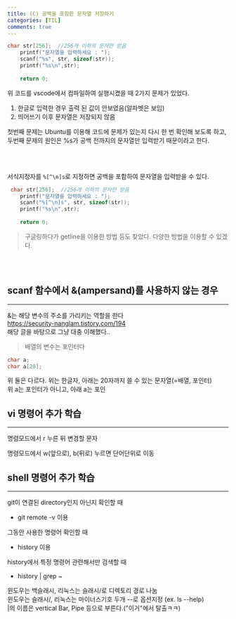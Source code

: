 ```yaml
---
title: (C) 공백을 포함한 문자열 저장하기
categories: [TIL]
comments: true
---
```

```c
char str[256];  //256개 이하의 문자만 받음
    printf("문자열을 입력하세요 : ");
    scanf("%s", str, sizeof(str));
    printf("%s\n",str);
    
    return 0;
```
위 코드를 vscode에서 컴파일하여 실행시켰을 때 2가지 문제가 있었다.  
1. 한글로 입력한 경우 출력 된 값이 안보였음(알파벳은 보임)
2. 띄어쓰기 이후 문자열은 저장되지 않음


첫번째 문제는 Ubuntu를 이용해 코드에 문제가 있는지 다시 한 번 확인해 보도록 하고,  
두번째 문제의 원인은 %s가 공백 전까지의 문자열만 입력받기 때문이라고 한다.

<br>
<br>

서식지정자를  `%[^\n]s`로 지정하면 공백을 포함하여 문자열을 입력받을 수 있다.

```c
 char str[256];  //256개 이하의 문자만 받음
    printf("문자열을 입력하세요 : ");
    scanf("%[^\n]s", str, sizeof(str));
    printf("%s\n",str);
    
    return 0;
```

> 구글링하다가 getline을 이용한 방법 등도 찾았다. 다양한 방법을 이용할 수 있겠다.


<br>
<br>

## scanf 함수에서 &(ampersand)를 사용하지 않는 경우
---
&는 해당 변수의 주소를 가리키는 역할을 한다  
https://security-nanglam.tistory.com/194  
해당 글을 바탕으로 그냥 대충 이해했다..  

> 배열의 변수는 포인터다

```c
char a;
char a[20];
```
위 둘은 다르다. 위는 한글자, 아래는 20자까지 쓸 수 있는 문자열(=배열, 포인터)  
위 a는 포인터가 아니고, 아래 a는 포인



## vi 명령어 추가 학습
---

명령모드에서 r 누른 뒤 변경할 문자  

명령모드에서 w(앞으로), b(뒤로) 누르면 단어단위로 이동


## shell 명령어 추가 학습
---

git이 연결된 directory인지 아닌지 확인할 때  
- git remote -v 이용   

그동안 사용한 명령어 확인할 때   
- history 이용   

history에서 특정 명령어 관련해서만 검색할 때   
- history | grep ~   

윈도우는 백슬래시\, 리눅스는 슬래시/로 디렉토리 경로 나눔  
윈도우는 슬래시/, 리눅스는 마이너스기호 두개 --로 옵션지정 (ex. ls --help)  
|의 이름은 vertical Bar, Pipe 등으로 부른다.("이거"에서 탈출ㅋㅋ)

